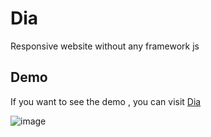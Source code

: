 # Dia
Responsive website without any framework js

## Demo
If you want to see the demo , you can visit [Dia](https://determined-leavitt-be7195.netlify.com)

![image](https://user-images.githubusercontent.com/38270435/77586422-2a3c8780-6eb4-11ea-8e87-547585e2aa5f.png)
